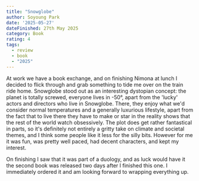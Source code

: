 ```yaml
---
title: "Snowglobe"
author: Soyoung Park
date: '2025-05-27'
dateFinished: 27th May 2025
category: Book
rating: 4
tags:
  - review
  - book
  - "2025"
---
```


At work we have a book exchange, and on finishing Nimona at lunch I decided to flick through and grab something to tide me over on the train ride home. Snowglobe stood out as an interesting dystopian concept: the planet is totally screwed, everyone lives in -50°, apart from the 'lucky' actors and directors who live in Snowglobe. There, they enjoy what we'd consider normal temperatures and a generally luxurious lifestyle, apart from the fact that to live there they have to make or star in the reality shows that the rest of the world watch obsessively.
The plot does get rather fantastical in parts, so it's definitely not entirely a gritty take on climate and societal themes, and I think some people like it less for the silly bits. However for me it was fun, was pretty well paced, had decent characters, and kept my interest. 

On finishing I saw that it was part of a duology, and as luck would have it the second book was released two days after I finished this one. I immediately ordered it and am looking forward to wrapping everything up.